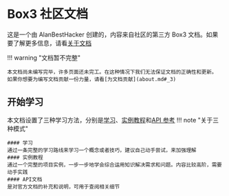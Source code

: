 # Box3 社区文档

这是一个由 AlanBestHacker 创建的，内容来自社区的第三方 Box3 文档。如果要了解更多信息，请看[关于文档](about.md)

!!! warning "文档暂不完整"

    本文档尚未编写完毕，许多页面还未完工。在这种情况下我们无法保证文档的正确性和更新。
    如果你想要为编写文档贡献一份力量，请看[为文档贡献](about.md#_3)

## 开始学习

本文档设置了三种学习方法，分别是[学习](learn/index.md)、[实例教程](example/index.md)和[API 参考](api/index.md)
!!! note "关于三种模式"

    #### 学习
    通过一条完整的学习路线来学习一个概念或者技巧，建议自己动手尝试，来加强理解
    #### 实例教程
    通过一个完整的项目实例，一步一步地学会综合运用知识解决需求和问题。内容比较高阶，需要动手实践
    #### API文档
    是对官方文档的补充和说明，可用于查阅相关细节
